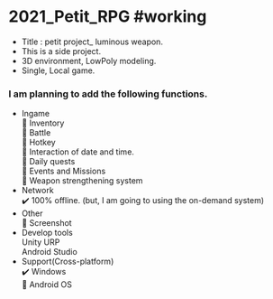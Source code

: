 # 2021_Petit_RPG #working
- Title : petit project_ luminous weapon.
- This is a side project.
- 3D environment, LowPoly modeling. 
- Single, Local game.  

### I am planning to add the following functions.
- Ingame  
   🔳 Inventory  
   🔳 Battle  
   🔳 Hotkey  
   🔳 Interaction of date and time.  
   🔳 Daily quests  
   🔳 Events and Missions  
   🔳 Weapon strengthening system  
- Network  
  ✔️ 100% offline. (but, I am going to using the on-demand system)
- Other  
   🔳 Screenshot  
- Develop tools  
   Unity URP  
   Android Studio  
- Support(Cross-platform)  
   ✔️ Windows  
   🔳 Android OS  
